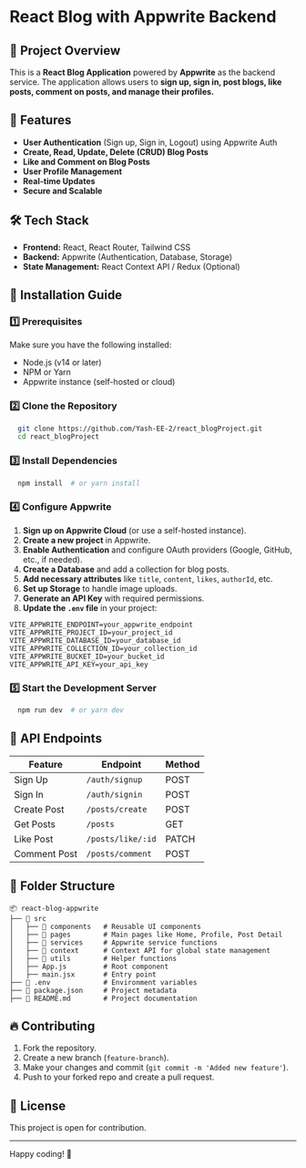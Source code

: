# React Blog with Appwrite Backend

## 📝 Project Overview
This is a **React Blog Application** powered by **Appwrite** as the backend service. The application allows users to **sign up, sign in, post blogs, like posts, comment on posts, and manage their profiles.**

## 🚀 Features
- **User Authentication** (Sign up, Sign in, Logout) using Appwrite Auth
- **Create, Read, Update, Delete (CRUD) Blog Posts**
- **Like and Comment on Blog Posts**
- **User Profile Management**
- **Real-time Updates**
- **Secure and Scalable**

## 🛠️ Tech Stack
- **Frontend:** React, React Router, Tailwind CSS
- **Backend:** Appwrite (Authentication, Database, Storage)
- **State Management:** React Context API / Redux (Optional)

## 📌 Installation Guide
### 1️⃣ Prerequisites
Make sure you have the following installed:
- Node.js (v14 or later)
- NPM or Yarn
- Appwrite instance (self-hosted or cloud)

### 2️⃣ Clone the Repository
```bash
  git clone https://github.com/Yash-EE-2/react_blogProject.git
  cd react_blogProject
```

### 3️⃣ Install Dependencies
```bash
  npm install  # or yarn install
```

### 4️⃣ Configure Appwrite
1. **Sign up on Appwrite Cloud** (or use a self-hosted instance).
2. **Create a new project** in Appwrite.
3. **Enable Authentication** and configure OAuth providers (Google, GitHub, etc., if needed).
4. **Create a Database** and add a collection for blog posts.
5. **Add necessary attributes** like `title`, `content`, `likes`, `authorId`, etc.
6. **Set up Storage** to handle image uploads.
7. **Generate an API Key** with required permissions.
8. **Update the `.env` file** in your project:
```env
VITE_APPWRITE_ENDPOINT=your_appwrite_endpoint
VITE_APPWRITE_PROJECT_ID=your_project_id
VITE_APPWRITE_DATABASE_ID=your_database_id
VITE_APPWRITE_COLLECTION_ID=your_collection_id
VITE_APPWRITE_BUCKET_ID=your_bucket_id
VITE_APPWRITE_API_KEY=your_api_key
```

### 5️⃣ Start the Development Server
```bash
  npm run dev  # or yarn dev
```


## 📜 API Endpoints
| Feature         | Endpoint            | Method |
|---------------|------------------|--------|
| Sign Up       | `/auth/signup`    | POST   |
| Sign In       | `/auth/signin`    | POST   |
| Create Post   | `/posts/create`   | POST   |
| Get Posts     | `/posts`          | GET    |
| Like Post     | `/posts/like/:id` | PATCH  |
| Comment Post  | `/posts/comment`  | POST   |

## 📂 Folder Structure
```
📦 react-blog-appwrite
├── 📁 src
│   ├── 📁 components   # Reusable UI components
│   ├── 📁 pages        # Main pages like Home, Profile, Post Detail
│   ├── 📁 services     # Appwrite service functions
│   ├── 📁 context      # Context API for global state management
│   ├── 📁 utils        # Helper functions
│   ├── App.js         # Root component
│   ├── main.jsx       # Entry point
├── 📄 .env             # Environment variables
├── 📄 package.json     # Project metadata
├── 📄 README.md        # Project documentation
```

## 🔥 Contributing
1. Fork the repository.
2. Create a new branch (`feature-branch`).
3. Make your changes and commit (`git commit -m 'Added new feature'`).
4. Push to your forked repo and create a pull request.

## 📝 License
This project is open for contribution.

---
Happy coding! 🚀

